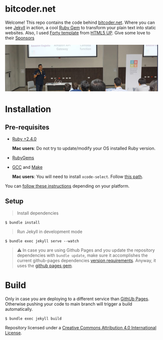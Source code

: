 # bitcoder.net

Welcome! This repo contains the code behind [bitcoder.net](https://bitcoder.net/). Where you can see [Jekyll](https://github.com/jekyll/jekyll) in action, a cool [Ruby Gem](https://rubygems.org/search?query=jekyll) to transform your plain text into static websites. Also, I used [Forty template](https://html5up.net/forty) from [HTML5 UP](https://html5up.net/). Give some love to their [Sponsors](https://github.com/jekyll/jekyll#sponsors)

![bitcoder.net](assets/images/wide-jg.jpg "Guillermo Garcia")

# Installation

## Pre-requisites

- [Ruby +2.4.0](https://www.ruby-lang.org/en/downloads/)

  **Mac users**: Do not try to update/modify your OS installed Ruby version.

- [RubyGems](https://rubygems.org/pages/download)
- [GCC](https://gcc.gnu.org/install/) and [Make](https://www.gnu.org/software/make/)

  **Mac users**: You will need to install `xcode-select`. Follow [this path](https://jekyllrb.com/docs/installation/macos/).

You can [follow these instructions](https://jekyllrb.com/docs/installation/) depending on your platform.

## Setup

> Install dependencies

```shell
$ bundle install
```

> Run Jekyll in development mode

```shell
$ bundle exec jekyll serve --watch
```

> :warning: In case you are using Github Pages and you update the repository dependencies with `bundle update`, make sure it accomplishes the current github-pages dependencies [version requirements](https://pages.github.com/versions/). Anyway, it uses the [github pages gem](https://github.com/github/pages-gem).

# Build

Only in case you are deploying to a different service than [GithUb Pages](https://jekyllrb.com/docs/github-pages/). Otherwise pushing your code to main branch will trigger a build automatically.

```shell
$ bundle exec jekyll build
```

Repository licensed under a [Creative Commons Attribution 4.0 International License](http://choosealicense.com/licenses/cc-by-4.0/).

